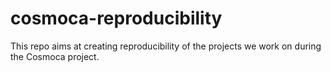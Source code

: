# cosmoca-reproducibility

This repo aims at creating reproducibility of the projects we work on during the Cosmoca project.
